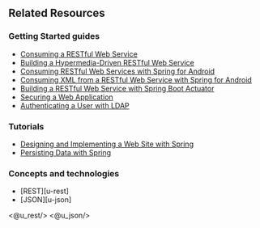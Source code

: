 ## Related Resources

### Getting Started guides

* [Consuming a RESTful Web Service][gs-consuming-rest]
* [Building a Hypermedia-Driven RESTful Web Service][gs-rest-hateoas]
* [Consuming RESTful Web Services with Spring for Android][gs-consuming-rest-android]
* [Consuming XML from a RESTful Web Service with Spring for Android][gs-consuming-rest-xml-android]
* [Building a RESTful Web Service with Spring Boot Actuator][gs-actuator-service]
* [Securing a Web Application][gs-securing-web]
* [Authenticating a User with LDAP][gs-authenticating-ldap]

[gs-consuming-rest]: /guides/gs/consuming-rest/
[gs-consuming-rest-android]: /guides/gs/consuming-rest-android/
[gs-rest-hateoas]: /guides/gs/rest-hateoas/
[gs-consuming-rest-xml-android]: /guides/gs/consuming-rest-xml-android/
[gs-actuator-service]: /guides/gs/actuator-service/
[gs-securing-web]: /guides/gs/securing-web
[gs-authenticating-ldap]: /guides/gs/authenticating-ldap

### Tutorials

* [Designing and Implementing a Web Site with Spring][tut-web]
* [Persisting Data with Spring][tut-data]

[tut-web]: /guides/tutorials/web
[tut-data]: /guides/tutorials/data

### Concepts and technologies

* [REST][u-rest]
* [JSON][u-json]

<@u_rest/>
<@u_json/>
